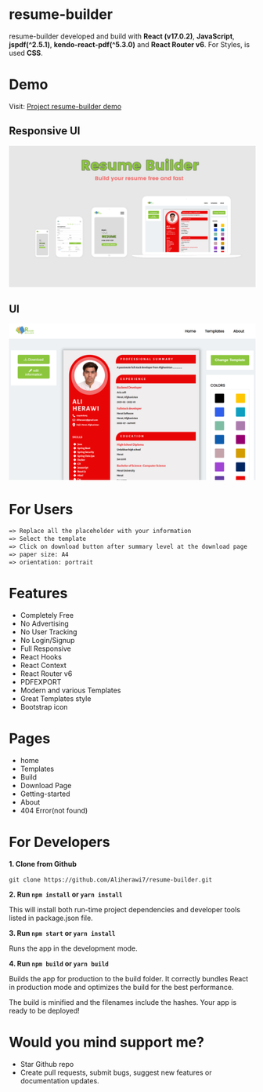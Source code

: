 # resume-builder
<!-- creator: Ali Herawi -->
<!-- github: https://github.com/Aliherawi7 -->
<!-- Email: Aliherawi7@gmail.com -->
<!-- Linked in : https://linkedin.com/in/ali-herawi -->

resume-builder developed and build with **React (v17.0.2)**, **JavaScript**, **jspdf(^2.5.1)**, **kendo-react-pdf(^5.3.0)** and **React Router v6**. For Styles, is used **CSS**.

# Demo

Visit: [Project resume-builder demo](https://resume-builder-af.netlify.app/)
## Responsive UI
![Figma resume-builder sketch](src/assets/resume-builder-v2.1.png)

## UI

![Figma resume-builder sketch](src/assets/download-page.png)


# For Users
    => Replace all the placeholder with your information
    => Select the template
    => Click on download button after summary level at the download page
    => paper size: A4
    => orientation: portrait

# Features
* Completely Free
* No Advertising
* No User Tracking
* No Login/Signup
* Full Responsive
* React Hooks
* React Context
* React Router v6
* PDFEXPORT
* Modern and various Templates
* Great Templates style
* Bootstrap icon


# Pages

* home
* Templates
* Build
* Download Page
* Getting-started
* About
* 404 Error(not found)


# For Developers

**1. Clone from Github**

`git clone https://github.com/Aliherawi7/resume-builder.git`

**2. Run `npm install` or `yarn install`**

This will install both run-time project dependencies and developer tools listed in package.json file.

**3. Run `npm start` or `yarn install`**

Runs the app in the development mode.

      
**4. Run `npm build` or `yarn build`**

Builds the app for production to the build folder. It correctly bundles React in production mode and optimizes the build for the best performance.

The build is minified and the filenames include the hashes. Your app is ready to be deployed!


# Would you mind support me?

* Star Github repo
* Create pull requests, submit bugs, suggest new features or documentation updates.


